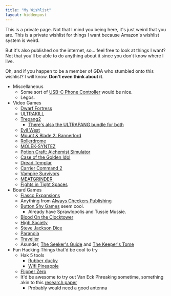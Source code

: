 ```yaml
---
title: "My Wishlist"
layout: hiddenpost
---
```

This is a private page. Not that I mind you being here, it's just weird that you are. This is a private wishlist for things I want because Amazon's wishlist system is weird.

But it's also published on the internet, so... feel free to look at things I want? Not that you'll be able to do anything about it since you don't know where I live.

Oh, and if you happen to be a member of GDA who stumbled onto this wishlist? I will know. **Don't even think about it**.

- Miscellaneous
	- Some sort of [USB-C Phone Controller](https://playbackbone.com/products/backbone-one-usb-c/) would be nice.
	- Legos.
- Video Games
	- [Dwarf Fortress](https://kitfoxgames.itch.io/dwarf-fortress)
	- [ULTRAKILL](https://www.humblebundle.com/store/ultrakill)
	- [Trepang2](https://www.humblebundle.com/store/trepang2)
		- [There's also the ULTRAPANG bundle for both](https://store.steampowered.com/bundle/33227/Ultrapang/)
	- [Evil West](https://www.humblebundle.com/store/evil-west)
	- [Mount & Blade 2: Bannerlord](https://www.gog.com/en/game/mount_blade_ii_bannerlord)
	- [Rollerdrome](https://www.humblebundle.com/store/rollerdrome)
	- [MOLEK-SYNTEZ](https://www.gog.com/en/game/moleksyntez)
	- [Potion Craft: Alchemist Simulator](https://www.gog.com/en/game/potion_craft_alchemist_simulator)
	- [Case of the Golden Idol](https://www.gog.com/en/game/the_case_of_the_golden_idol)
	- [Dread Templar](https://www.gog.com/en/game/dread_templar/)
	- [Carrier Command 2](https://store.steampowered.com/app/1489630/)
	- [Vampire Survivors](https://store.steampowered.com/app/1794680/Vampire_Survivors/)
	- [MEATGRINDER](https://store.steampowered.com/app/1968710/MEATGRINDER/)
	- [Fights in Tight Spaces](https://store.steampowered.com/app/1265820/Fights_in_Tight_Spaces/)
- Board Games
	- [Fiasco Expansions](https://bullypulpitgames.com/collections/fiasco-expansions)
	- Anything from [Always Checkers Publishing](https://alwayscheckers.com/)
	- [Button Shy Games](https://buttonshygames.com/) seem cool.
		- Already have Sprawlopolis and Tussie Mussie.
	- [Blood On the Clocktower](https://bloodontheclocktower.com/products/blood-on-the-clocktower-the-game)
	- [High Society](https://ospreypublishing.com/us/high-society-9781472827777/)
	- [Steve Jackson Dice](http://www.sjgames.com/dice/)
	- [Paranoia](https://www.mongoosepublishing.com/products/paranoia-red-clearance-starter-set-1)
	- [Traveller](https://www.mongoosepublishing.com/products/traveller-core-rulebook-update-2022)
	- Asunder, [The Seeker's Guide](https://giftedrebels.com/products/the-seekers-guide-hardcover?variant=41151010734246) and [The Keeper's Tome](https://giftedrebels.com/products/the-keepers-tome-hardcover)
- Fun Hacking Things that'd be cool to try
	- Hak 5 tools
		- [Rubber ducky](https://hak5.org/products/usb-rubber-ducky)
		- [Wifi Pineapple](https://hak5.org/products/wifi-pineapple)
	- [Flipper Zero](https://shop.flipperzero.one/)
	- It'd be awesome to try out Van Eck Phreaking sometime, something akin to this [research paper](https://www.usenix.org/legacy/events/sec09/tech/full_papers/vuagnoux.pdf)
		- Probably would need a good antenna